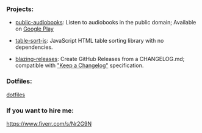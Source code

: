### Projects:
- [public-audiobooks](https://github.com/LeeWannacott/public-audiobooks): Listen
to audiobooks in the public domain; Available on [Google Play](https://play.google.com/store/apps/details?id=com.leewannacott.libriaudire)

- [table-sort-js](https://github.com/LeeWannacott/table-sort-js): JavaScript HTML table sorting library with no dependencies.

- [blazing-releases](https://github.com/LeeWannacott/blazing-releases): Create GitHub Releases from a CHANGELOG.md; compatible with ["Keep a Changelog"](https://keepachangelog.com/en/1.0.0/) specification.

### Dotfiles:  
[dotfiles](https://github.com/LeeWannacott/dotfiles)

### If you want to hire me:
https://www.fiverr.com/s/Nr2G9N
